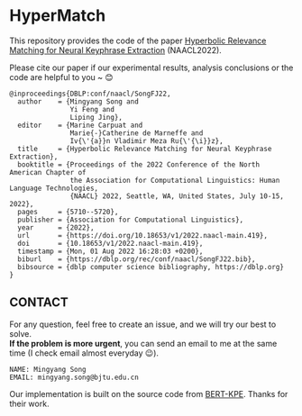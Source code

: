 # HyperMatch
This repository provides the code of the paper [Hyperbolic Relevance Matching for Neural Keyphrase Extraction](http://arxiv.org/abs/2205.02047) (NAACL2022).


Please cite our paper if our experimental results, analysis conclusions or the code are helpful to you ~ 😊

```
@inproceedings{DBLP:conf/naacl/SongFJ22,
  author    = {Mingyang Song and
               Yi Feng and
               Liping Jing},
  editor    = {Marine Carpuat and
               Marie{-}Catherine de Marneffe and
               Iv{\'{a}}n Vladimir Meza Ru{\'{\i}}z},
  title     = {Hyperbolic Relevance Matching for Neural Keyphrase Extraction},
  booktitle = {Proceedings of the 2022 Conference of the North American Chapter of
               the Association for Computational Linguistics: Human Language Technologies,
               {NAACL} 2022, Seattle, WA, United States, July 10-15, 2022},
  pages     = {5710--5720},
  publisher = {Association for Computational Linguistics},
  year      = {2022},
  url       = {https://doi.org/10.18653/v1/2022.naacl-main.419},
  doi       = {10.18653/v1/2022.naacl-main.419},
  timestamp = {Mon, 01 Aug 2022 16:28:03 +0200},
  biburl    = {https://dblp.org/rec/conf/naacl/SongFJ22.bib},
  bibsource = {dblp computer science bibliography, https://dblp.org}
}
```


## CONTACT

For any question, feel free to create an issue, and we will try our best to solve. \
**If the problem is more urgent**, you can send an email to me at the same time (I check email almost everyday 😉).

```
NAME: Mingyang Song
EMAIL: mingyang.song@bjtu.edu.cn
```




Our implementation is built on the source code from [BERT-KPE](https://github.com/thunlp/BERT-KPE). Thanks for their work.



